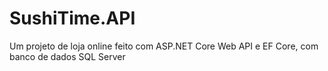 # SushiTime.API
Um projeto de loja online feito com ASP.NET Core Web API e EF Core, com banco de dados SQL Server
